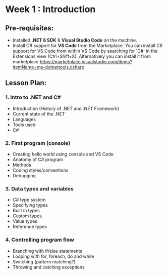 # Week 1 : Introduction

## Pre-requisites:

* Installed **.NET 6 SDK** & **Visual Studio Code** on the machine.
* Install C# support for **VS Code** from the Marketplace.
You can install C# support for VS Code from within VS Code by searching for 'C#' in the Extensions view (Ctrl+Shift+X). Alternatively you can install it from marketplace https://marketplace.visualstudio.com/items?itemName=ms-dotnettools.csharp

## Lesson Plan:
### 1.	Intro to .NET and C#
* Introduction (History of .NET and .NET Framework)
* Current state of the .NET
* Languages
* Tools used
* C#

### 2. First program (console)
* Creating hello world using console and VS Code
* Anatomy of C# program
* Methods
* Coding styles/conventions
* Debugging

### 3.	Data types and variables
* C# type system
* Specifying types
* Built in types
* Custom types
* Value types
* Reference types

### 4.	Controlling program flow
* Branching with if/else statements
* Looping with for, foreach, do and while
* Switching (pattern matching?)
* Throwing and catching exceptions
